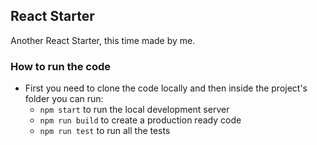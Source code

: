 ## React Starter

Another React Starter, this time made by me.

### How to run the code

* First you need to clone the code locally and then inside the project's folder you can run:
  * `npm start` to run the local development server
  * `npm run build` to create a production ready code
  * `npm run test` to run all the tests